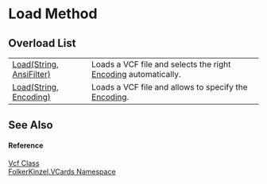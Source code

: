 # Load Method


## Overload List
<table>
<tr>
<td><a href="cc878e3a-f2ac-8496-22e6-2ba480df3feb.md">Load(String, AnsiFilter)</a></td>
<td>Loads a VCF file and selects the right <a href="https://learn.microsoft.com/dotnet/api/system.text.encoding" target="_blank" rel="noopener noreferrer">Encoding</a> automatically.</td></tr>
<tr>
<td><a href="e4c668da-51c5-9ccc-1452-fd0f7556851c.md">Load(String, Encoding)</a></td>
<td>Loads a VCF file and allows to specify the <a href="https://learn.microsoft.com/dotnet/api/system.text.encoding" target="_blank" rel="noopener noreferrer">Encoding</a>.</td></tr>
</table>

## See Also


#### Reference
<a href="776cc866-d81c-94ea-6b2e-9256ed03ad3b.md">Vcf Class</a>  
<a href="67dce261-ab8f-dd0a-4c0c-bc2633c1719e.md">FolkerKinzel.VCards Namespace</a>  
